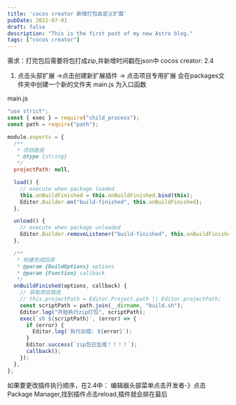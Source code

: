 ```yaml
---
title: 'cocos creator 新增打包自定义扩展'
pubDate: 2022-07-01
draft: false
description: "This is the first post of my new Astro blog."
tags: ["cocos creator"]
---
```


需求：打完包后需要将包打成zip,并新增时间戳在json中
cocos creator: 2.4

1. 点击头部扩展 ->点击创建新扩展插件 -> 点击项目专用扩展
会在packages文件夹中创建一个新的文件夹
main.js 为入口函数

main.js

```js
"use strict";
const { exec } = require("child_process");
const path = require("path");

module.exports = {
  /**
   * 项目路径
   * @type {string}
   */
  projectPath: null,

  load() {
    // execute when package loaded
    this.onBuildFinished = this.onBuildFinished.bind(this);
    Editor.Builder.on("build-finished", this.onBuildFinished);
  },

  unload() {
    // execute when package unloaded
    Editor.Builder.removeListener("build-finished", this.onBuildFinished);
  },

  /**
   * 构建完成回调
   * @param {BuildOptions} options
   * @param {Function} callback
   */
  onBuildFinished(options, callback) {
    // 获取项目路径
    // this.projectPath = Editor.Project.path || Editor.projectPath;
    const scriptPath = path.join(__dirname, "build.sh");
    Editor.log("开始执行zip打包", scriptPath);
    exec(`sh ${scriptPath}`, (error) => {
      if (error) {
        Editor.log(`执行出错: ${error}`);
      }
      Editor.success(`zip包已生成！！！！`);
      callback();
    });
  },
};

```

如果要更改插件执行顺序，在2.4中：
编辑器头部菜单点击开发者-》点击Package Manager,找到插件点击reload,插件就会排在最后
